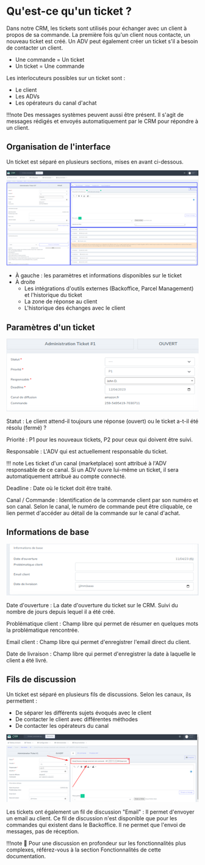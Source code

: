 # Qu'est-ce qu'un ticket ?

Dans notre CRM, les tickets sont utilisés pour échanger avec un client à propos de sa commande. La première fois qu'un client nous contacte, un nouveau ticket est créé.
Un ADV peut également créer un ticket s'il a besoin de contacter un client.

- Une commande = Un ticket
- Un ticket = Une commande

Les interlocuteurs possibles sur un ticket sont :

- Le client
- Les ADVs
- Les opérateurs du canal d'achat

!!!note
    Des messages systèmes peuvent aussi être présent. Il s'agit de messages rédigés et envoyés automatiquement par le CRM pour répondre à un client.

## Organisation de l'interface
Un ticket est séparé en plusieurs sections, mises en avant ci-dessous.

![interface ticket](assets/interface_ticket.png)

- À gauche : les paramètres et informations disponibles sur le ticket
- À droite 
    - Les intégrations d'outils externes (Backoffice, Parcel Management) et l'historique du ticket
    - La zone de réponse au client
    - L'historique des échanges avec le client

## Paramètres d'un ticket

![Paramètres d'un ticket](assets/parametres_ticket.png)

Statut
:   Le client attend-il toujours une réponse (ouvert) ou le ticket a-t-il été résolu (fermé) ?

Priorité
:   P1 pour les nouveaux tickets, P2 pour ceux qui doivent être suivi.

Responsable
:   L'ADV qui est actuellement responsable du ticket.

!!! note 
    Les ticket d'un canal (marketplace) sont attribué à l'ADV responsable de ce canal. Si un ADV ouvre lui-même un ticket, il sera automatiquement attribué au compte connecté.

Deadline
:   Date où le ticket doit être traité.

Canal / Commande
:   Identification de la commande client par son numéro et son canal. Selon le canal, le numéro de commande peut être cliquable, ce lien permet d'accéder au détail de la commande sur le canal d'achat.

## Informations de base

![Informations de base](assets/informations_de_base.png)

Date d'ouverture
:   La date d'ouverture du ticket sur le CRM. Suivi du nombre de jours depuis lequel il a été créé.

Problématique client
:   Champ libre qui permet de résumer en quelques mots la problématique rencontrée.

Email client
:   Champ libre qui permet d'enregistrer l'email direct du client.

Date de livraison
:   Champ libre qui permet d'enregistrer la date à laquelle le client a été livré.

## Fils de discussion
Un ticket est séparé en plusieurs fils de discussions. Selon les canaux, ils permettent : 

- De séparer les différents sujets évoqués avec le client
- De contacter le client avec différentes méthodes
- De contacter les opérateurs du canal

![identifier_un_fil_de_discussion](assets/identifier_un_fil_de_discussion.png)


Les tickets ont également un fil de discussion "Email" :
Il permet d'envoyer un email au client. Ce fil de discussion n'est disponible que pour les commandes qui existent dans le Backoffice. Il ne permet que l'envoi de messages, pas de réception.

!!!note
    📖 Pour une discussion en profondeur sur les fonctionnalités plus complexes, référez-vous à la section Fonctionnalités de cette documentation. 
